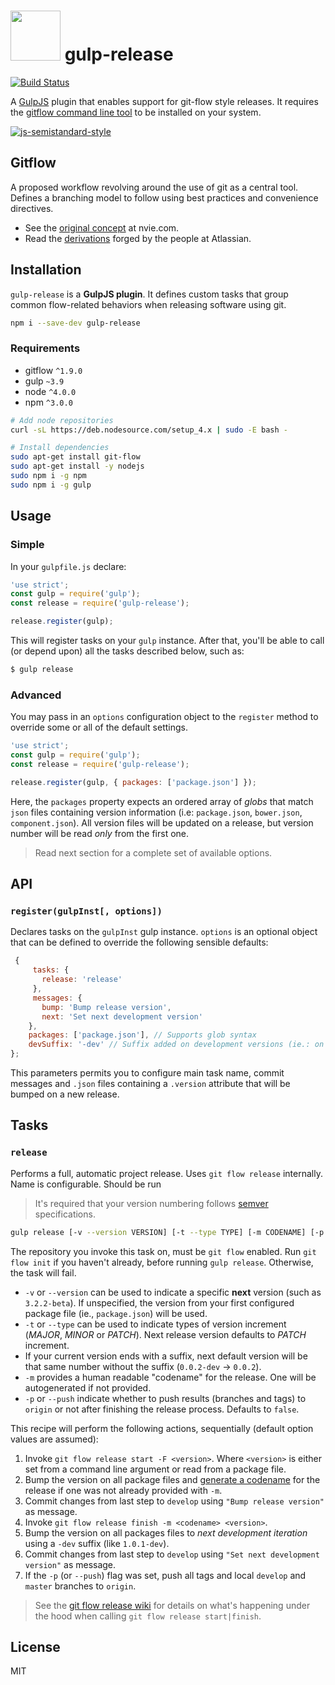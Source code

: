# <img src="https://www.dropbox.com/s/tbm0ulwypyfcppi/gulp-gitflow.png?raw=1" width="80" height="80"> gulp-release
[![Build Status](https://travis-ci.org/nfantone/gulp-release.svg?branch=develop)](https://travis-ci.org/nfantone/gulp-release)

A [GulpJS](https://github.com/gulpjs) plugin that enables support for git-flow style releases. It requires the [gitflow command line tool](https://github.com/petervanderdoes/gitflow-avh) to be installed on your system.

[![js-semistandard-style](https://cdn.rawgit.com/flet/semistandard/master/badge.svg)](https://github.com/Flet/semistandard)

## Gitflow
A proposed workflow revolving around the use of git as a central tool. Defines a branching model to follow using best practices and convenience directives.
- See the [original concept](http://nvie.com/posts/a-successful-git-branching-model/) at nvie.com.
- Read the [derivations](https://www.atlassian.com/git/tutorials/comparing-workflows/gitflow-workflow) forged by the people at Atlassian.

## Installation
`gulp-release` is a **GulpJS plugin**. It defines custom tasks that group common flow-related behaviors when releasing software using git.

```bash
npm i --save-dev gulp-release
```

### Requirements
- gitflow `^1.9.0`
- gulp `~3.9`
- node `^4.0.0`
- npm `^3.0.0`

```bash
# Add node repositories
curl -sL https://deb.nodesource.com/setup_4.x | sudo -E bash -

# Install dependencies
sudo apt-get install git-flow
sudo apt-get install -y nodejs
sudo npm i -g npm
sudo npm i -g gulp
```

## Usage
### Simple
In your `gulpfile.js` declare:

```javascript
'use strict';
const gulp = require('gulp');
const release = require('gulp-release');

release.register(gulp);
```

This will register tasks on your `gulp` instance. After that, you'll be able to call (or depend upon) all the tasks described below, such as:

```bash
$ gulp release
```

### Advanced
You may pass in an `options` configuration object to the `register` method to override some or all of the default settings.

```javascript
'use strict';
const gulp = require('gulp');
const release = require('gulp-release');

release.register(gulp, { packages: ['package.json'] });
```

Here, the `packages` property expects an ordered array of _globs_ that match `json` files containing version information (i.e: `package.json`, `bower.json`, `component.json`). All version files will be updated on a release, but version number will be read _only_ from the first one.

> Read next section for a complete set of available options.

## API
### `register(gulpInst[, options])`
Declares tasks on the `gulpInst` gulp instance. `options` is an optional object that can be defined to override the following sensible defaults:

```javascript
 {
     tasks: {
       release: 'release'
     },
     messages: {
       bump: 'Bump release version',
       next: 'Set next development version'
    },
    packages: ['package.json'], // Supports glob syntax
    devSuffix: '-dev' // Suffix added on development versions (ie.: on `develop` branch)
};
```

This parameters permits you to configure main task name, commit messages and `.json` files containing a `.version` attribute that will be bumped on a new release.

## Tasks
### `release`
Performs a full, automatic project release. Uses `git flow release` internally. Name is configurable. Should be run 

> It's required that your version numbering follows [semver](http://semver.org/) specifications.

```bash
gulp release [-v --version VERSION] [-t --type TYPE] [-m CODENAME] [-p --push]
```

The repository you invoke this task on, must be `git flow` enabled. Run `git flow init` if you haven't already, before running `gulp release`. Otherwise, the task will fail.

- `-v` or `--version` can be used to indicate a specific **next** version (such as `3.2.2-beta`). If unspecified, the version from your first configured package file (ie., `package.json`) will be used.
- `-t` or `--type` can be used to indicate types of version increment (_MAJOR_, _MINOR_ or _PATCH_). Next release version defaults to _PATCH_ increment.
- If your current version ends with a suffix, next default version will be that same number without the suffix (`0.0.2-dev` -> `0.0.2`).
- `-m` provides a human readable "codename" for the release. One will be autogenerated if not provided.
- `-p` or `--push` indicate whether to push results (branches and tags) to `origin` or not after finishing the release process. Defaults to `false`.

This recipe will perform the following actions, sequentially (default option values are assumed):

1. Invoke `git flow release start -F <version>`. Where `<version>` is either set from a command line argument or read from a package file.
2. Bump the version on all package files and [generate a codename](https://www.npmjs.com/package/gulp-codename) for the release if one was not already provided with `-m`.
3. Commit changes from last step to `develop` using `"Bump release version"` as message.
4. Invoke `git flow release finish -m <codename> <version>`.
5. Bump the version on all packages files to _next development iteration_ using a `-dev` suffix (like `1.0.1-dev`).
6. Commit changes from last step to `develop` using `"Set next development version"` as message.
7. If the `-p` (or `--push`) flag was set, push all tags and local `develop` and `master` branches to `origin`.

> See the [git flow release wiki](https://github.com/petervanderdoes/gitflow-avh/wiki/Reference:-git-flow-release#reference----git-flow-release) for details on what's happening under the hood when calling `git flow release start|finish`.

## License
MIT
